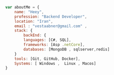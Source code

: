 
<!-- ### Available for a  remote job:
[![Linkedin Badge](https://img.shields.io/badge/-ahmadHamidi-0072b1?style=flat&logo=Linkedin&logoColor=white&https://www.linkedin.com/in/ahmad-hamidi-03b0381bb//)](https://www.linkedin.com/in/ahmad-hamidi-03b0381bb/) 
 -->

 
```javascript
var aboutMe = { 
    name: "Heey",
    profession: "Backend Developer",
    location: "Iran",
    email : "vestaabner@gmail.com" ,
    stack: {
        backEnd: {
        languages: [C#, SQL],
        frameworks: [Asp .netCore],
        databases: [MongoDB , sqlserver,redis]
    }
    tools: [Git, GitHub, Docker],
    Systems: [ Windows ,  Linux , Macos]
}
``` 
